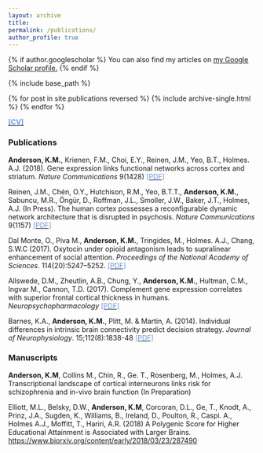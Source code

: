```yaml
---
layout: archive
title: 
permalink: /publications/
author_profile: true
---
```


{% if author.googlescholar %}
  You can also find my articles on <u><a href="{{author.googlescholar}}">my Google Scholar profile</a>.</u>
{% endif %}

{% include base_path %}

{% for post in site.publications reversed %}
  {% include archive-single.html %}
{% endfor %}

[<span style="color:CornflowerBlue">**[CV]**</span>](https://drive.google.com/file/d/1BcNHZT7J884nF3yJFVBWHQVqKnKN9KZB/view?usp=sharing)


### Publications
**Anderson, K.M.**, Krienen, F.M., Choi, E.Y., Reinen, J.M., Yeo, B.T., Holmes. A.J. (2018). Gene expression links functional networks across cortex and striatum. *Nature Communications* 9(1428) [<span style="color:CornflowerBlue">[PDF]</span>](https://www.nature.com/articles/s41467-018-03811-x.pdf)

Reinen, J.M., Chén, O.Y., Hutchison, R.M., Yeo, B.T.T., **Anderson, K.M.**, Sabuncu, M.R., Öngür, D., Roffman, J.L., Smoller, J.W., Baker, J.T., Holmes, A.J. (In Press). The human cortex possesses a reconfigurable dynamic network architecture that is disrupted in psychosis. *Nature Communications* 9(1157) [<span style="color:CornflowerBlue">[PDF]</span>](https://www.nature.com/articles/s41467-018-03462-y.pdf)

Dal Monte, O., Piva M., **Anderson, K.M.**, Tringides, M., Holmes. A.J., Chang, S.W.C (2017). Oxytocin under opioid antagonism leads to supralinear enhancement of social attention. *Proceedings of the National Academy of Sciences*. 114(20):5247–5252.  [<span style="color:CornflowerBlue">[PDF]</span>](https://drive.google.com/file/d/16epXmSD4h4MgzZbYdVHkjYpf1EV9rb0B/view?usp=sharing)

Allswede, D.M., Zheutlin, A.B., Chung, Y., **Anderson, K.M.**, Hultman, C.M., Ingvar M., Cannon, T.D. (2017). Complement gene expression correlates with superior frontal cortical thickness in humans. *Neuropsychopharmacology*  [<span style="color:CornflowerBlue">[PDF]</span>](https://drive.google.com/file/d/11fvIaetNyoK-wh4WX6XxNaMSy8WZ_BgH/view?usp=sharing)

Barnes, K.A., **Anderson, K.M.**, Plitt, M. & Martin, A. (2014). Individual differences in intrinsic brain connectivity predict decision strategy. *Journal of Neurophysiology*. 15;112(8):1838-48  [<span style="color:CornflowerBlue">[PDF]</span>](https://drive.google.com/file/d/13FHVNHbipSNIzrBR_w68AoLH823pA4qD/view?usp=sharing)


### Manuscripts
**Anderson, K.M**, Collins M., Chin, R., Ge. T., Rosenberg, M., Holmes, A.J. Transcriptional landscape of cortical interneurons links risk for schizophrenia and in-vivo brain function (In Preparation)

Elliott, M.L., Belsky, D.W., **Anderson, K.M**, Corcoran, D.L., Ge, T., Knodt, A., Prinz, J.A., Sugden, K., Williams, B., Ireland, D., Poulton, R., Caspi. A., Holmes A.J., Moffitt, T., Hariri, A.R. (2018) A Polygenic Score for Higher Educational Attainment is Associated with Larger Brains. https://www.biorxiv.org/content/early/2018/03/23/287490


<br />







